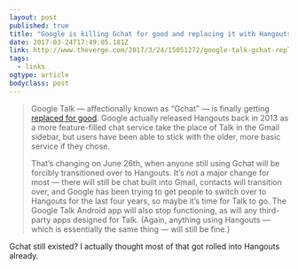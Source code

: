```yaml
---
layout: post 
published: true 
title: "Google is killing Gchat for good and replacing it with Hangouts" 
date: 2017-03-24T17:49:05.181Z 
link: http://www.theverge.com/2017/3/24/15051272/google-talk-gchat-replaced-hangouts-messaging-gmail 
tags:
  - links
ogtype: article 
bodyclass: post 
---
```


> Google Talk — affectionally known as “Gchat” — is finally getting [replaced for good](https://gsuiteupdates.googleblog.com/2017/03/updates-in-g-suite-to-streamline-hangouts-and-gmail.html). Google actually released Hangouts back in 2013 as a more feature-filled chat service take the place of Talk in the Gmail sidebar, but users have been able to stick with the older, more basic service if they chose.
> 
> That’s changing on June 26th, when anyone still using Gchat will be forcibly transitioned over to Hangouts. It’s not a major change for most — there will still be chat built into Gmail, contacts will transition over, and Google has been trying to get people to switch over to Hangouts for the last four years, so maybe it’s time for Talk to go. The Google Talk Android app will also stop functioning, as will any third-party apps designed for Talk. (Again, anything using Hangouts — which is essentially the same thing — will still be fine.)

Gchat still existed? I actually thought most of that got rolled into Hangouts already.
